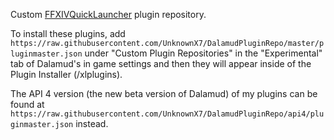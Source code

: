 Custom [FFXIVQuickLauncher](https://github.com/goaaats/FFXIVQuickLauncher) plugin repository.

To install these plugins, add `https://raw.githubusercontent.com/UnknownX7/DalamudPluginRepo/master/pluginmaster.json` under "Custom Plugin Repositories" in the "Experimental" tab of Dalamud's in game settings and then they will appear inside of the Plugin Installer (/xlplugins).

The API 4 version (the new beta version of Dalamud) of my plugins can be found at `https://raw.githubusercontent.com/UnknownX7/DalamudPluginRepo/api4/pluginmaster.json` instead.

